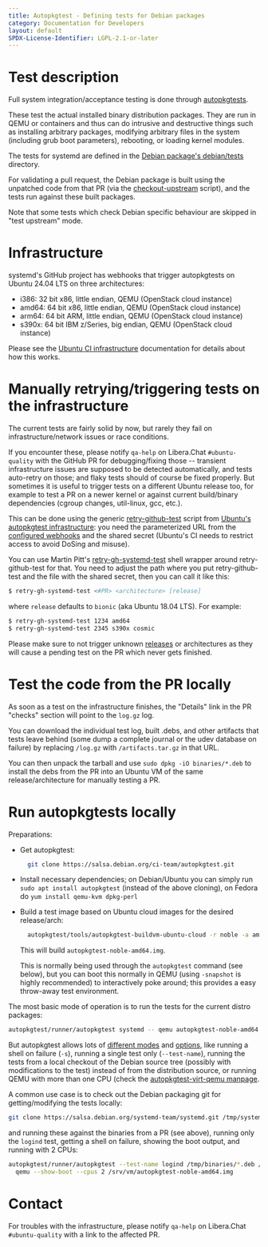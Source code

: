 ```yaml
---
title: Autopkgtest - Defining tests for Debian packages
category: Documentation for Developers
layout: default
SPDX-License-Identifier: LGPL-2.1-or-later
---
```


# Test description

Full system integration/acceptance testing is done through [autopkgtests](https://salsa.debian.org/ci-team/autopkgtest/-/blob/master/doc/README.package-tests.rst).

These test the actual installed binary distribution packages.
They are run in QEMU or containers and thus can do intrusive and destructive things such as installing arbitrary packages, modifying arbitrary files in the system (including grub boot parameters), rebooting, or loading kernel modules.

The tests for systemd are defined in the [Debian package's debian/tests](https://salsa.debian.org/systemd-team/systemd/-/tree/debian/master/debian/tests) directory.

For validating a pull request, the Debian package is built using the unpatched code from that PR (via the [checkout-upstream](https://salsa.debian.org/systemd-team/systemd/-/blob/debian/master/debian/extra/checkout-upstream) script), and the tests run against these built packages.

Note that some tests which check Debian specific behaviour are skipped in "test upstream" mode.

# Infrastructure

systemd's GitHub project has webhooks that trigger autopkgtests on Ubuntu 24.04 LTS on three architectures:

* i386: 32 bit x86, little endian, QEMU (OpenStack cloud instance)
* amd64: 64 bit x86, little endian, QEMU (OpenStack cloud instance)
* arm64: 64 bit ARM, little endian, QEMU (OpenStack cloud instance)
* s390x: 64 bit IBM z/Series, big endian, QEMU (OpenStack cloud instance)

Please see the [Ubuntu CI infrastructure](https://wiki.ubuntu.com/ProposedMigration/AutopkgtestInfrastructure) documentation for details about how this works.

# Manually retrying/triggering tests on the infrastructure

The current tests are fairly solid by now, but rarely they fail on infrastructure/network issues or race conditions.

If you encounter these, please notify `qa-help` on Libera.Chat `#ubuntu-quality` with the GitHub PR for debugging/fixing those -- transient infrastructure issues are supposed to be detected automatically, and tests auto-retry on those; and flaky tests should of course be fixed properly.
But sometimes it is useful to trigger tests on a different Ubuntu release too, for example to test a PR on a newer kernel or against current build/binary dependencies (cgroup changes, util-linux, gcc, etc.).

This can be done using the generic [retry-github-test](https://git.launchpad.net/autopkgtest-cloud/tree/charms/focal/autopkgtest-cloud-worker/autopkgtest-cloud/tools/retry-github-test) script from [Ubuntu's autopkgtest infrastructure](https://git.launchpad.net/autopkgtest-cloud): you need the parameterized URL from the [configured webhooks](https://github.com/systemd/systemd/settings/hooks) and the shared secret (Ubuntu's CI needs to restrict access to avoid DoSing and misuse).

You can use Martin Pitt's [retry-gh-systemd-test](https://piware.de/gitweb/?p=bin.git;a=blob;f=retry-gh-systemd-test) shell wrapper around retry-github-test for that.
You need to adjust the path where you put retry-github-test and the file with the shared secret, then you can call it like this:

```sh
$ retry-gh-systemd-test <#PR> <architecture> [release]
```

where `release` defaults to `bionic` (aka Ubuntu 18.04 LTS). For example:

```sh
$ retry-gh-systemd-test 1234 amd64
$ retry-gh-systemd-test 2345 s390x cosmic
```

Please make sure to not trigger unknown [releases](https://launchpad.net/ubuntu/+series) or architectures as they will cause a pending test on the PR which never gets finished.

# Test the code from the PR locally

As soon as a test on the infrastructure finishes, the "Details" link in the PR "checks" section will point to the `log.gz` log.

You can download the individual test log, built .debs, and other artifacts that tests leave behind (some dump a complete journal or the udev database on failure) by replacing `/log.gz` with `/artifacts.tar.gz` in that URL.

You can then unpack the tarball and use `sudo dpkg -iO binaries/*.deb` to install the debs from the PR into an Ubuntu VM of the same release/architecture for manually testing a PR.

# Run autopkgtests locally

Preparations:

* Get autopkgtest:
  ```sh
    git clone https://salsa.debian.org/ci-team/autopkgtest.git
  ```

* Install necessary dependencies; on Debian/Ubuntu you can simply run `sudo apt install autopkgtest` (instead of the above cloning), on Fedora do `yum install qemu-kvm dpkg-perl`

* Build a test image based on Ubuntu cloud images for the desired release/arch:
  ```sh
    autopkgtest/tools/autopkgtest-buildvm-ubuntu-cloud -r noble -a amd64
  ```

  This will build `autopkgtest-noble-amd64.img`.

  This is normally being used through the `autopkgtest` command (see below), but you can boot this normally in QEMU (using `-snapshot` is highly recommended) to interactively poke around; this provides a easy throw-away test environment.


The most basic mode of operation is to run the tests for the current distro packages:

```sh
autopkgtest/runner/autopkgtest systemd -- qemu autopkgtest-noble-amd64.img
```

But autopkgtest allows lots of [different modes](https://salsa.debian.org/ci-team/autopkgtest/-/blob/master/doc/README.running-tests.rst) and [options](http://manpages.ubuntu.com/autopkgtest), like running a shell on failure (`-s`), running a single test only (`--test-name`), running the tests from a local checkout of the Debian source tree (possibly with modifications to the test) instead of from the distribution source, or running QEMU with more than one CPU (check the [autopkgtest-virt-qemu manpage](http://manpages.ubuntu.com/autopkgtest-virt-qemu).

A common use case is to check out the Debian packaging git for getting/modifying the tests locally:

```sh
git clone https://salsa.debian.org/systemd-team/systemd.git /tmp/systemd-debian/
```

and running these against the binaries from a PR (see above), running only the `logind` test, getting a shell on failure, showing the boot output, and running with 2 CPUs:

```sh
autopkgtest/runner/autopkgtest --test-name logind /tmp/binaries/*.deb /tmp/systemd-debian/ -s -- \
  qemu --show-boot --cpus 2 /srv/vm/autopkgtest-noble-amd64.img
```

# Contact

For troubles with the infrastructure, please notify `qa-help` on Libera.Chat `#ubuntu-quality` with a link to the affected PR.
